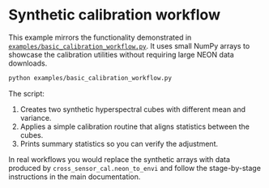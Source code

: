 # Synthetic calibration workflow

This example mirrors the functionality demonstrated in
[`examples/basic_calibration_workflow.py`](../../examples/basic_calibration_workflow.py).
It uses small NumPy arrays to showcase the calibration utilities without
requiring large NEON data downloads.

```bash
python examples/basic_calibration_workflow.py
```

The script:

1. Creates two synthetic hyperspectral cubes with different mean and variance.
2. Applies a simple calibration routine that aligns statistics between the
   cubes.
3. Prints summary statistics so you can verify the adjustment.

In real workflows you would replace the synthetic arrays with data produced by
`cross_sensor_cal.neon_to_envi` and follow the stage-by-stage instructions in the
main documentation.
